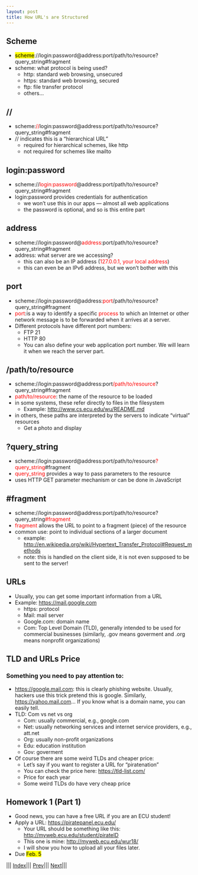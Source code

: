 ```yaml
---
layout: post
title: How URL's are Structured
---
```


## Scheme
* <mark>scheme</mark>://login:password@address:port/path/to/resource?query_string#fragment
* scheme: what protocol is being used?
  * http: standard web browsing, unsecured
  * https: standard web browsing, secured
  * ftp: file transfer protocol
  * others…

## //
* scheme:<font color=red>//</font>login:password@address:port/path/to/resource?query_string#fragment
* // indicates this is a “hierarchical URL”
  * required for hierarchical schemes, like http
  * not required for schemes like mailto
  
  
## login:password
* scheme://<font color=red>login:password</font>@address:port/path/to/resource?query_string#fragment
* login:password provides credentials for authentication
  * we won’t use this in our apps — almost all web applications
  * the password is optional, and so is this entire part
  
## address
* scheme://login:password@<font color=red>address</font>:port/path/to/resource?query_string#fragment
* address: what server are we accessing?
  * this can also be an IP address (<font color=red>127.0.0.1, your local address</font>)
  * this can even be an IPv6 address, but we won’t bother with this
  
## port
* scheme://login:password@address:<font color=red>port</font>/path/to/resource?query_string#fragment
* <font color=red>port</font>:is a way to identify a specific <font color=red>process</font> to which an Internet or other network message is to be forwarded when it arrives at a server.
* Different protocols have different port numbers:
  * FTP 21
  * HTTP 80
  * You can also define your web application port number. We will learn it when we reach the server part.
  
## /path/to/resource
* scheme://login:password@address:port<font color=red>/path/to/resource</font>?query_string#fragment
* <font color=red>path/to/resource</font>: the name of the resource to be loaded
* in some systems, these refer directly to files in the filesystem
  * Example: <http://www.cs.ecu.edu/wu/README.md>
* in others, these paths are interpreted by the servers to indicate “virtual” resources
  * Get a photo and display

## ?query_string
* scheme://login:password@address:port/path/to/resource<font color=red>?query_string</font>#fragment
* <font color=red>query_string</font> provides a way to pass parameters to the resource
* uses HTTP GET parameter mechanism or can be done in JavaScript

## #fragment
* scheme://login:password@address:port/path/to/resource?query_string<font color=red>#fragment</font>
* <font color=red>fragment</font> allows the URL to point to a fragment (piece) of the resource
* common use: point to individual sections of a larger document
  * example: <http://en.wikipedia.org/wiki/Hypertext_Transfer_Protocol#Request_methods>
  * note: this is handled on the client side, it is not even supposed to be sent to the server!
  
## URLs
* Usually, you can get some important information from a URL
* Example: https://mail.google.com
  * https: protocol
  * Mail: mail server
  * Google.com: domain name
  * Com: Top Level Domain (TLD), generally intended to be used for commercial businesses (similarly, .gov means goverment and .org means nonprofit organizations)

## TLD and URLs Price
### Something you need to pay attention to:
* <https://google.mail.com>: this is clearly phishing website. Usually, hackers use this trick pretend this is google. Similarly, <https://yahoo.mail.com>... If you know what is a domain name, you can easily tell.
* TLD: Com vs net vs org
  * Com: usually commercial, e.g., google.com
  * Net: usually networking services and internet service providers, e.g., att.net
  * Org: usually non-profit organizations
  * Edu: education institution
  * Gov: goverment
* Of course there are some weird TLDs and cheaper price:
  * Let’s say if you want to register a URL for “piratenation”
  * You can check the price here: <https://tld-list.com/>
  * Price for each year
  * Some weird TLDs do have very cheap price

## Homework 1 (Part 1)
* Good news, you can have a free URL if you are an ECU student!
* Apply a URL: <https://piratepanel.ecu.edu/>
  * Your URL should be something like this: <http://myweb.ecu.edu/student/pirateID>
  * This one is mine: <http://myweb.ecu.edu/wur18/>
  * I will show you how to upload all your files later.
* Due <mark>Feb. 5</mark>


  
||| [Index](../../)||| [Prev](../file2)||| [Next](../file4)|||

















